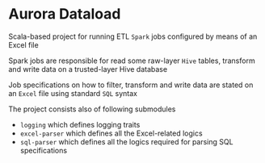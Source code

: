 # Aurora Dataload

Scala-based project for running ETL `Spark` jobs configured by means of an Excel file

Spark jobs are responsible for read some raw-layer `Hive` tables, 
transform and write data on a trusted-layer Hive database

Job specifications on how to filter, transform and write data are stated on an `Excel` file
using standard `SQL` syntax

The project consists also of following submodules

- `logging` which defines logging traits 
- `excel-parser` which defines all the Excel-related logics 
- `sql-parser` which defines all the logics required for parsing SQL specifications
